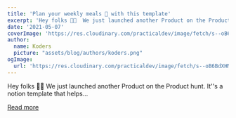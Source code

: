 ```yaml
---
title: 'Plan your weekly meals 🥗 with this template'
excerpt: 'Hey folks 👋🏼  We just launched another Product on the Product hunt. It''s a notion template that helps...'
date: '2021-05-07'
coverImage: 'https://res.cloudinary.com/practicaldev/image/fetch/s--oB6BdXHM--/c_imagga_scale,f_auto,fl_progressive,h_420,q_auto,w_1000/https://dev-to-uploads.s3.amazonaws.com/uploads/articles/6jhjv710qfnzl2v37v2u.png'
author:
  name: Koders
  picture: "assets/blog/authors/koders.png"
ogImage:
  url: 'https://res.cloudinary.com/practicaldev/image/fetch/s--oB6BdXHM--/c_imagga_scale,f_auto,fl_progressive,h_420,q_auto,w_1000/https://dev-to-uploads.s3.amazonaws.com/uploads/articles/6jhjv710qfnzl2v37v2u.png'
---
```


Hey folks 👋🏼  We just launched another Product on the Product hunt. It''s a notion template that helps...

[Read more](https://dev.to/xenoxdev/plan-your-weekly-meals-with-this-template-120d)
